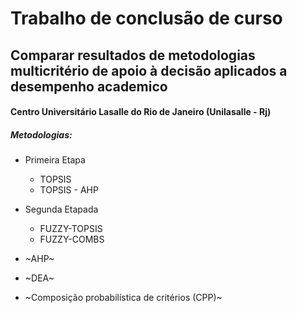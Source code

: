 # Trabalho de conclusão de curso  

## Comparar resultados de metodologias multicritério de apoio à decisão aplicados a desempenho academico 

#### Centro Universitário Lasalle do Rio de Janeiro (Unilasalle - Rj)  


##### Metodologias: 

* Primeira Etapa
  * TOPSIS 
  * TOPSIS - AHP

* Segunda Etapada
  * FUZZY-TOPSIS 
  * FUZZY-COMBS 

* ~AHP~ 
* ~DEA~
* ~Composição probabilística de critérios (CPP)~ 
